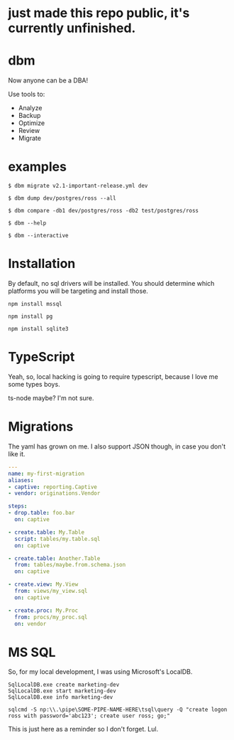 # just made this repo public, it's currently unfinished.

# dbm

Now anyone can be a DBA!

Use tools to:
* Analyze
* Backup
* Optimize
* Review
* Migrate


# examples

``` shell
$ dbm migrate v2.1-important-release.yml dev

$ dbm dump dev/postgres/ross --all

$ dbm compare -db1 dev/postgres/ross -db2 test/postgres/ross

$ dbm --help

$ dbm --interactive

```

# Installation

By default, no sql drivers will be installed. You should determine which platforms you will be targeting and install those.

```
npm install mssql

npm install pg

npm install sqlite3
```

# TypeScript

Yeah, so, local hacking is going to require typescript, because I love me some types boys.

ts-node maybe? I'm not sure.

# Migrations

The yaml has grown on me. I also support JSON though, in case you don't like it.

```yaml
---
name: my-first-migration
aliases:
- captive: reporting.Captive
- vendor: originations.Vendor

steps:
- drop.table: foo.bar
  on: captive

- create.table: My.Table
  script: tables/my.table.sql
  on: captive

- create.table: Another.Table
  from: tables/maybe.from.schema.json
  on: captive

- create.view: My.View 
  from: views/my_view.sql
  on: captive

- create.proc: My.Proc
  from: procs/my_proc.sql
  on: vendor

```

# MS SQL

So, for my local development, I was using Microsoft's LocalDB.

```
SqlLocalDB.exe create marketing-dev
SqlLocalDB.exe start marketing-dev
SqlLocalDB.exe info marketing-dev

sqlcmd -S np:\\.\pipe\SOME-PIPE-NAME-HERE\tsql\query -Q "create logon ross with password='abc123'; create user ross; go;"

```

This is just here as a reminder so I don't forget. Lul.
